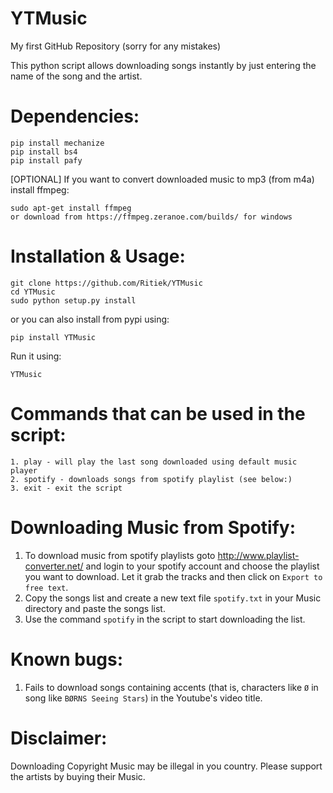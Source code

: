 # YTMusic

My first GitHub Repository (sorry for any mistakes)

This python script allows downloading songs instantly by just entering the name of the song
and the artist.


# Dependencies:

```
pip install mechanize
pip install bs4
pip install pafy
```
[OPTIONAL] If you want to convert downloaded music to mp3 (from m4a) install ffmpeg:
```
sudo apt-get install ffmpeg
or download from https://ffmpeg.zeranoe.com/builds/ for windows
```

# Installation & Usage:
```
git clone https://github.com/Ritiek/YTMusic
cd YTMusic
sudo python setup.py install
```
or you can also install from pypi using:
```
pip install YTMusic
```
Run it using:
```
YTMusic
```

# Commands that can be used in the script:
```
1. play - will play the last song downloaded using default music player
2. spotify - downloads songs from spotify playlist (see below:)
3. exit - exit the script
```

# Downloading Music from Spotify:

1. To download music from spotify playlists goto http://www.playlist-converter.net/ and login to your
spotify account and choose the playlist you want to download. Let it grab the tracks and then click
on ```Export to free text```.
2. Copy the songs list and create a new text file ```spotify.txt``` in your Music directory and paste the
songs list.
3. Use the command ```spotify``` in the script to start downloading the list.

# Known bugs:

1. Fails to download songs containing accents (that is, characters like ```Ø``` in song like ```BØRNS Seeing Stars```)
in the Youtube's video title.

# Disclaimer:

Downloading Copyright Music may be illegal in you country. Please support the artists by buying their Music.
